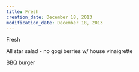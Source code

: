 ```yaml
---
title: Fresh
creation_date: December 18, 2013
modification_date: December 18, 2013
---
```



Fresh

All star salad - no gogi berries w/ house vinaigrette 

BBQ burger
